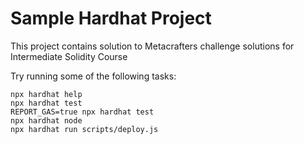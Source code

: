 # Sample Hardhat Project

This project contains solution to Metacrafters challenge solutions for Intermediate Solidity Course

Try running some of the following tasks:

```shell
npx hardhat help
npx hardhat test
REPORT_GAS=true npx hardhat test
npx hardhat node
npx hardhat run scripts/deploy.js
```
